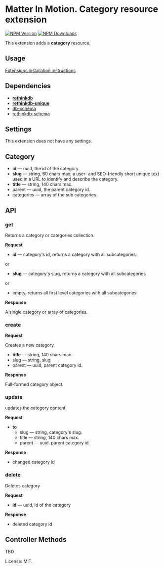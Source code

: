 # Matter In Motion. Category resource extension

[![NPM Version](https://img.shields.io/npm/v/mm-category.svg?style=flat-square)](https://www.npmjs.com/package/mm-category)
[![NPM Downloads](https://img.shields.io/npm/dt/mm-category.svg?style=flat-square)](https://www.npmjs.com/package/mm-category)

This extension adds a __category__ resource.

## Usage

[Extensions installation instructions](https://github.com/matter-in-motion/mm/blob/master/docs/extensions.md)

## Dependencies

* __[rethinkdb](https://github.com/matter-in-motion/mm-rethinkdb)__
* __[rethinkdb-unique](https://github.com/matter-in-motion/mm-rethinkdb-unique)__
* [db-schema](https://github.com/matter-in-motion/mm-db-schema)
* [rethinkdb-schema](https://github.com/matter-in-motion/mm-rethinkdb-schema)

## Settings

This extension does not have any settings.

## Category

* __id__ — uuid, the id of the category.
* __slug__ — string, 60 chars max, a user- and SEO-friendly short unique text used in a URL to identify and describe the category.
* __title__ — string, 140 chars max.
* parent — uuid, the parent category id.
* categories — array of the sub categories

## API

### get

Returns a category or categories collection.

**Request**

* **id** — category's id, returns a category with all subcategories

or

* **slug** — category's slug, returns a category with all subcategories

or

* empty, returns all first level categories with all subcategories

**Response**

A single category or array of categories.

### create

**Request**

Creates a new category.

* __title__ — string, 140 chars max.
* slug — string, slug
* parent — uuid, parent category id.

**Response**

Full-formed category object.

### update

updates the category content

**Request**

* **to**
  - slug — string, category's slug.
  - title — string, 140 chars max.
  - parent — uuid, parent category id.

**Response**

* changed category id

### delete

Deletes category

**Request**

* __id__ — uuid, id of the category

**Response**

* deleted category id


## Controller Methods

TBD

License: MIT.
